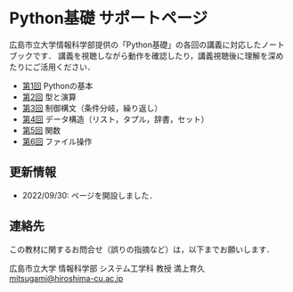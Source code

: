 # Python基礎 サポートページ

広島市立大学情報科学部提供の「Python基礎」の各回の講義に対応したノートブックです．
講義を視聴しながら動作を確認したり，講義視聴後に理解を深めたりにご活用ください．

- [第1回](https://github.com/mitsugami/python-basic/blob/main/practice01.ipynb) Pythonの基本
- [第2回](https://github.com/mitsugami/python-basic/blob/main/practice02.ipynb) 型と演算
- [第3回](https://github.com/mitsugami/python-basic/blob/main/practice03.ipynb) 制御構文（条件分岐，繰り返し）
- [第4回](https://github.com/mitsugami/python-basic/blob/main/practice04.ipynb) データ構造（リスト，タプル，辞書，セット）
- [第5回](https://github.com/mitsugami/python-basic/blob/main/practice05.ipynb) 関数
- [第6回](https://github.com/mitsugami/python-basic/blob/main/practice06.ipynb) ファイル操作



## 更新情報

- 2022/09/30: ページを開設しました．



## 連絡先

この教材に関するお問合せ（誤りの指摘など）は，以下までお願いします．

広島市立大学 情報科学部 システム工学科
教授  満上育久
mitsugami@hiroshima-cu.ac.jp
